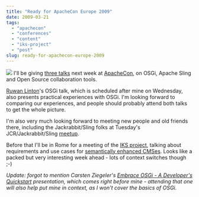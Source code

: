 ```yaml
---
title: "Ready for ApacheCon Europe 2009"
date: 2009-03-21
tags: 
  - "apachecon"
  - "conferences"
  - "content"
  - "iks-project"
  - "post"
slug: ready-for-apachecon-europe-2009
---
```


[![](http://eu.apachecon.com/page_attachments/0000/0121/234x60_basic.gif)](http://eu.apachecon.com/c/aceu2009/) I'll be giving [three talks](http://eu.apachecon.com/c/aceu2009/speakers/26) next week at [ApacheCon](http://eu.apachecon.com/c/aceu2009/), on OSGi, Apache Sling and Open Source collaboration tools.

[Ruwan Linton](http://eu.apachecon.com/c/aceu2009/speakers/211)'s OSGi talk, which is scheduled after mine on Wednesday, also presents practical experiences with OSGi. I'm looking forward to comparing our experiences, and people should probably attend both talks to get the whole picture.

I'm also very much looking forward to meeting new people and old friends there, including the Jackrabbit/Sling folks at Tuesday's JCR/Jackrabbit/Sling [meetup](http://www.eu.apachecon.com/c/aceu2009/about/meetups).

Before that I'll be in Rome for a meeting of the [IKS project](http://www.iks-project.eu/), talking about requirements and use cases for [semantically enhanced CMSes](http://grep.codeconsult.ch/2009/03/10/looking-for-use-cases-for-a-semantically-enhanced-cms/). Looks like a packed but very interesting week ahead - lots of context switches though ;-)

_Update: forgot to mention Carsten Ziegeler's [Embrace OSGi - A Developer's Quickstart](http://www.eu.apachecon.com/c/aceu2009/sessions/130) presentation, which comes right before mine - attending that one will also help put mine in context, as I won't cover the basics of OSGi._
